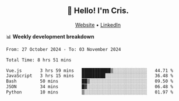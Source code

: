 
<h2 align="center">👋 Hello! I'm Cris.</h2>
<p align="center">
  <a href="https://www.criscunas.dev">Website</a> •
  <a href="https://www.linkedin.com/in/cristophercunas/">LinkedIn</a> 
</p>


📊 **Weekly development breakdown**
<!--START_SECTION:waka-->

```txt
From: 27 October 2024 - To: 03 November 2024

Total Time: 8 hrs 51 mins

Vue.js       3 hrs 59 mins   ███████████▒░░░░░░░░░░░░░   44.71 %
JavaScript   3 hrs 15 mins   █████████░░░░░░░░░░░░░░░░   36.48 %
Bash         50 mins         ██▒░░░░░░░░░░░░░░░░░░░░░░   09.50 %
JSON         34 mins         █▓░░░░░░░░░░░░░░░░░░░░░░░   06.48 %
Python       10 mins         ▒░░░░░░░░░░░░░░░░░░░░░░░░   01.97 %
```

<!--END_SECTION:waka-->
